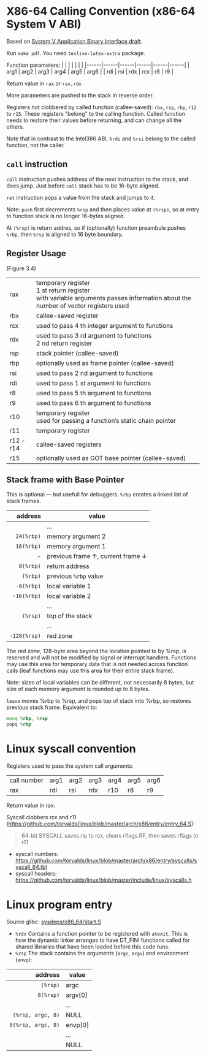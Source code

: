 # X86-64 Calling Convention (x86-64 System V ABI)

Based on [System V Application Binary Interface draft](https://gitlab.com/x86-psABIs/x86-64-ABI).

Run `make pdf`. You need `texlive-latex-extra` package.

Function parameters:
|      |      |      |      |      |      |
|------|------|------|------|------|------|
| arg1 | arg2 | arg3 | arg4 | arg5 | arg6 |
| rdi  | rsi  | rdx  | rcx  | r8   | r9   |

Return value in `rax` or `rax,rdx`

More parameters are pushed to the stack in reverse order.

Registers not clobbered by called function (callee-saved): `rbx`, `rsp`, `rbp`, `r12` to `r15`.
These registers "belong" to the calling function. Called function needs to restore their
values before returning, and can change all the others.

Note that in contrast to the Intel386 ABI, `%rdi` and `%rsi` belong to the called function, not the caller.

## `call` instruction

`call` instruction pushes address of the next instruction to the stack, and does jump.
Just before `call` stack has to be 16-byte aligned.

`ret` instruction pops a value from the stack and jumps to it.

Note: `push` first decrements `%rsp` and then places value at `(%rsp)`, so at entry to function stack is no longer 16-bytes aligned.

At `(%rsp)` is return addres, so if (optionally) function preambule pushes `%rbp`, then `%rsp` is
aligned to 16 byte boundary.

## Register Usage
(Figure 3.4)

|    |    |
|----|----|
| rax    | temporary register <br/>1 st return register <br/> with variable arguments passes information about the number of vector registers used |
| rbx    | callee-saved register |
| rcx    | used to pass 4 th integer argument to functions |
| rdx    | used to pass 3 rd argument to functions <br/> 2 nd return register |
| rsp    | stack pointer (callee-saved) |
| rbp    | optionally used as frame pointer (callee-saved) |
| rsi    | used to pass 2 nd argument to functions |
| rdi    | used to pass 1 st argument to functions |
| r8     | used to pass 5 th argument to functions |
| r9     | used to pass 6 th argument to functions |
| r10    | temporary register <br/> used for passing a function’s static chain pointer |
| r11    | temporary register |
| r12 - r14 | callee-saved registers |
| r15    | optionally used as GOT base pointer (callee-saved) |

## Stack frame with Base Pointer

This is optional &mdash; but usefull for debuggers. `%rbp` creates a linked list of stack frames.

| address      | value             |
|-------------:|-------------------|
|              | ...               |
| `24(%rbp)`   | memory argument 2 |
| `16(%rbp)`   | memory argument 1 |
|         -    | previous frame ↑, current frame ↓ |
| `8(%rbp)`    | return address    |
| `(%rbp)`     | previous `%rbp` value |
| `-8(%rbp)`   | local variable 1  |
| `-16(%rbp)`  | local variable 2  |
|              | ...               |
| `(%rsp)`     | top of the stack  |
|              | ...               |
| `-128(%rsp)` | red zone          |


The _red zone_, 128-byte area beyond the location pointed to by %rsp, is reserved
and will not be modified by signal or interrupt handlers. Functions may use
this area for temporary data that is not needed across function calls (leaf
functions may use this area for their entire stack frame).

Note: sizes of local variables can be different, not necessarily 8 bytes, but
size of each memory argument is rounded up to 8 bytes.

`leave` moves %rbp to %rsp, and pops top of stack into %rbp, so restores previous stack frame. Equivalent to:
```asm
movq %rbp, %rsp
popq %rbp
```

# Linux syscall convention

Registers used to pass the system call arguments:

|             |      |      |      |      |      |      |
|-------------|------|------|------|------|------|------|
| call number | arg1 | arg2 | arg3 | arg4 | arg5 | arg6 |
| rax         | rdi  | rsi  | rdx  | r10  | r8   | r9   |

Return value in rax.

Syscall clobbers rcx and r11 (<https://github.com/torvalds/linux/blob/master/arch/x86/entry/entry_64.S>):
> 64-bit SYSCALL saves rip to rcx, clears rflags.RF, then saves rflags to r11

* syscall numbers: <https://github.com/torvalds/linux/blob/master/arch/x86/entry/syscalls/syscall_64.tbl>
* syscall headers: <https://github.com/torvalds/linux/blob/master/include/linux/syscalls.h>

# Linux program entry

Source glibc: [sysdeps/x86_64/start.S](https://sourceware.org/git/?p=glibc.git;a=blob;f=sysdeps/x86_64/start.S)

* `%rdx` Contains a function pointer to be registered with `atexit`. This is how the dynamic linker arranges to have DT_FINI functions called for shared libraries that have been loaded before this code runs.
* `%rsp` The stack contains the arguments (`argc`, `argv`) and environment (`envp`):

| address | value   |
|--------:|---------|
| `(%rsp)` | argc    |
| `8(%rsp)` | argv[0] |
|         | ...     |
| `(%rsp, argc, 8)` | NULL    |
| `8(%rsp, argc, 8)` | envp[0] |
|         | ...     |
|         | NULL    |